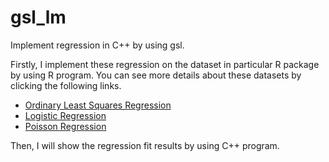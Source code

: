 # gsl_lm

Implement regression in C++ by using gsl.

Firstly, I implement these regression on the dataset in particular R package by using R program. You can see more details about these datasets by clicking the following links.

- [Ordinary Least Squares Regression](ols/rlm.nb.html)
- [Logistic Regression](logit/rlogit.nb.html)
- [Poisson Regression](poisson/rpoisson.nb.html)

Then, I will show the regression fit results by using C++ program.
